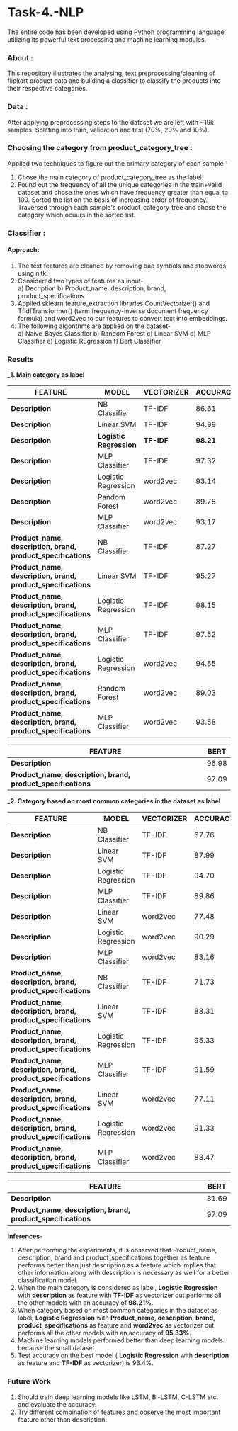 # Task-4.-NLP
The entire code has been developed using Python programming language, utilizing its powerful text processing and machine learning modules.

### About :
This repository illustrates the analysing, text preprocessing/cleaning of flipkart product data and building a classifier to classify the products into their respective categories.

### Data :
After applying preprocessing steps to the dataset we are left with ~19k samples. Splitting into train, validation and test (70%, 20% and 10%).

### Choosing the category from product_category_tree :
Applied two techniques to figure out the primary category of each sample - <br/>
1. Chose the main category of product_category_tree as the label.
2. Found out the frequency of all the unique categories in the train+valid dataset and chose the ones which have frequency greater than equal to 100. 
  Sorted the list on the basis of increasing order of frequency.
  Traversed through each sample's product_category_tree and chose the category which ocuurs in the sorted list.
  
### Classifier :

#### Approach:
 1. The text features are cleaned by removing bad symbols and stopwords using nltk.
 2. Considered two types of features as input- <br/>
    a) Decription
    b) Product_name, description, brand, product_specifications
 3. Applied sklearn feature_extraction libraries CountVectorizer() and TfidfTransformer() (term frequency-inverse document frequency formula) and word2vec to our features to convert text into embeddings.
 4. The following algorithms are applied on the dataset- <br/>
     a) Naive-Bayes Classifier
     b) Random Forest
     c) Linear SVM
     d) MLP Classifier
     e) Logistic REgression
     f) Bert Classifier
     
### Results  
 ___1. Main category as label__
   
  FEATURE | MODEL | VECTORIZER | ACCURACY
  --------|-------|------------|---------
  __Description__|NB Classifier|TF-IDF|86.61
  __Description__|Linear SVM|TF-IDF|94.99
  __Description__|__Logistic Regression__|__TF-IDF__|__98.21__
  __Description__|MLP Classifier|TF-IDF|97.32
  __Description__|Logistic Regression|word2vec|93.14
  __Description__|Random Forest|word2vec|89.78
  __Description__|MLP Classifier|word2vec|93.17
  __Product_name, description, brand, product_specifications__|NB Classifier|TF-IDF|87.27
  __Product_name, description, brand, product_specifications__|Linear SVM|TF-IDF|95.27
  __Product_name, description, brand, product_specifications__|Logistic Regression|TF-IDF|98.15
  __Product_name, description, brand, product_specifications__|MLP Classifier|TF-IDF|97.52
  __Product_name, description, brand, product_specifications__|Logistic Regression|word2vec|94.55
  __Product_name, description, brand, product_specifications__|Random Forest|word2vec|89.03
  __Product_name, description, brand, product_specifications__|MLP Classifier|word2vec|93.58
  
   FEATURE | BERT
   ---------|----
   __Description__|96.98
   __Product_name, description, brand, product_specifications__ |97.09  
   
___2. Category based on most common categories in the dataset as label__
   
  FEATURE | MODEL | VECTORIZER | ACCURACY
  --------|-------|------------|---------
  __Description__|NB Classifier|TF-IDF|67.76
  __Description__|Linear SVM|TF-IDF|87.99
  __Description__|Logistic Regression|TF-IDF|94.70
  __Description__|MLP Classifier|TF-IDF|89.86
  __Description__|Linear SVM|word2vec|77.48
  __Description__|Logistic Regression|word2vec|90.29
  __Description__|MLP Classifier|word2vec|83.16
  __Product_name, description, brand, product_specifications__|NB Classifier|TF-IDF|71.73
  __Product_name, description, brand, product_specifications__|Linear SVM|TF-IDF|88.31
  __Product_name, description, brand, product_specifications__|Logistic Regression|TF-IDF|95.33
  __Product_name, description, brand, product_specifications__|MLP Classifier|TF-IDF|91.59
  __Product_name, description, brand, product_specifications__|Linear SVM|word2vec|77.11
  __Product_name, description, brand, product_specifications__|Logistic Regression|word2vec|91.33
  __Product_name, description, brand, product_specifications__|MLP Classifier|word2vec|83.47
  
   FEATURE | BERT
   ---------|----
   __Description__|81.69
   __Product_name, description, brand, product_specifications__ |97.09  
   
   
__Inferences__-
1. After performing the experiments, it is observed that Product_name, description, brand and product_specifications together as feature performs better than just description as a feature which implies that other information along with description is necessary as well for a better classification model.
2. When the main category is considered as label, __Logistic Regression__ with __description__ as feature with __TF-IDF__ as vectorizer out performs all the other models with an accuracy of __98.21%__.
3. When category based on most common categories in the dataset as label, __Logistic Regression__ with __Product_name, description, brand, product_specifications__ as feature and __word2vec__ as vectorizer out performs all the other models with an accuracy of __95.33%__.
4. Machine learning models performed better than deep learning models because the small dataset. 
5. Test accuracy on the best model ( __Logistic Regression__ with __description__ as feature and __TF-IDF__ as vectorizer) is 93.4%.

### Future Work
1. Should train deep learning models like LSTM, Bi-LSTM, C-LSTM etc. and evaluate the accuracy.
2. Try different combination of features and observe the most important feature other than description.
